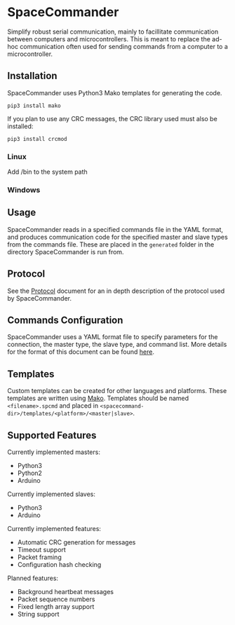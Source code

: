 # SpaceCommander

Simplify robust serial communication, mainly to facillitate communication between computers and microcontrollers.
This is meant to replace the ad-hoc communication often used for sending commands from a computer to a microcontroller.

## Installation

SpaceCommander uses Python3 Mako templates for generating the code.

``` shell
pip3 install mako
```

If you plan to use any CRC messages, the CRC library used must also be installed:

``` shell
pip3 install crcmod
```
    
### Linux

Add <spacecommander>/bin to the system path

### Windows

<TODO>

## Usage

SpaceCommander reads in a specified commands file in the YAML format, and produces communication code for the specified master and slave types from the commands file.
These are placed in the `generated` folder in the directory SpaceCommander is run from.

## Protocol

See the [Protocol](PROTOCOL.md) document for an in depth description of the protocol used by SpaceCommander. 

## Commands Configuration

SpaceCommander uses a YAML format file to specify parameters for the connection, the master type, the slave type, and command list.
More details for the format of this document can be found [here](CONFIGURATION.md).

## Templates

Custom templates can be created for other languages and platforms. These templates are written using [Mako](http://www.makotemplates.org/). Templates should be named `<filename>.spcmd` and placed in `<spacecommand-dir>/templates/<platform>/<master|slave>`.

## Supported Features

Currently implemented masters:
  * Python3
  * Python2
  * Arduino

Currently implemented slaves:
  * Python3
  * Arduino

Currently implemented features:
  * Automatic CRC generation for messages
  * Timeout support 
  * Packet framing
  * Configuration hash checking

Planned features:
  * Background heartbeat messages
  * Packet sequence numbers
  * Fixed length array support
  * String support
